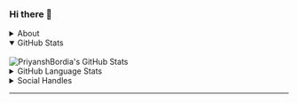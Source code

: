 ### Hi there 👋

<!-- <img src="https://media.giphy.com/media/hvRJCLFzcasrR4ia7z/giphy.gif" width="29px"> -->


<!--
**PriyanshBordia/PriyanshBordia** is a ✨ _special_ ✨ repository because its `README.md` (this file) appears on your GitHub profile.
Here are some ideas to get you started:
-->
<link href="https://cdn.jsdelivr.net/npm/bootstrap@5.0.2/dist/css/bootstrap.min.css" rel="stylesheet" integrity="sha384-EVSTQN3/azprG1Anm3QDgpJLIm9Nao0Yz1ztcQTwFspd3yD65VohhpuuCOmLASjC" crossorigin="anonymous">

<details>
  <summary>About</summary>
  <br>
  <img src = "https://github.com/PriyanshBordia/PriyanshBordia.github.io/blob/master/Cards/Screenshot%202021-04-25%20at%2011.08.32%20PM.png" />
  <hr>
- 👋 I'm Priyansh Bordia, web developer 💻 from India. <br>
- 🏘 I'm pursuing Bachelors in Technology major Computer Science and Engineering from LNMIIT, Jaipur. <br>
- 🔭 I’m currently working on finding a scintillating theme to work on. <br>
- 🌱 I’m currently learning AI and Software Engineering along with that I am studying Graph Theory. <br>
- 👯 I’m looking to collaborate on <i>Ocean Cleanup Projects</i>. <br>
- 🤔 I’m looking for help with <i>Finding an interesting project</i>. <br>
- 💬 Ask me about <a href = "https://priyanshbordia.github.io" style="text-decoration: none !important;">anything</a>. <br>
- 📫 How to reach me: <a href = "mailto:priyanshbordia2@gmail.com">E-mail</a>. <br>
- 😄 Pronouns: he / his / him <br>
- 🎯 Life Hack: "Explore 🔥 and Explode 💣 with knowledge". <br>
- ⚡ Fun fact: Being at one place is not that bad.!<br>
</details>

<details open>
<summary>GitHub Stats</summary>
<br>
<img src="https://github-readme-stats.vercel.app/api?username=PriyanshBordia&show_icons=true&theme=onedark" alt="PriyanshBordia's GitHub Stats" />
<br>
</details> 

<details>
  <summary>GitHub Language Stats</summary>
  <br>
<!--   <img src="https://github-readme-stats.vercel.app/api/top-langs/?username=PriyanshBordia&layout=compact)" alt="PriyanshBordia's GitHub Language Stats" /> -->
  <img src="http://github-readme-streak-stats.herokuapp.com?user=PriyanshBordia&theme=dracula&hide_border=true&date_format=M%20j%5B%2C%20Y%5D&border=A6DDCE)" alt="PriyanshBordia's GitHub Language Stats" />
  <br>
</details> 

<details>
  <summary>Social Handles</summary>
  <br>
  
  ![GitHub followers](https://img.shields.io/github/followers/PriyanshBordia?label=Follow&style=social)
  ![Twitter Follow](https://img.shields.io/twitter/follow/priyanshbordia_?label=Follow&style=social)
  [![Connect on LinkedIn](https://img.shields.io/badge/--linkedin?label=LinkedIn&logo=LinkedIn&style=social)](https://www.linkedin.com/in/priyansh-b-81bb8218b) 
  <br>
  [Résumé](https://drive.google.com/file/d/1-QIbu3gUQHk2LxPiANF322I9xVQ4z-hl/view)
  [OctoProfile](https://octoprofile.now.sh/user?id=PriyanshBordia)
</details> 

<hr>




<!--
<a href="https://github.com/PriyanshBordia" aria-label="Follow @PriyanshBordia on GitHub"><img  src="https://img.shields.io/badge/Follow👉-@PriyanshBordia-navy?style=for-the-badge"/>
</a>
-->
